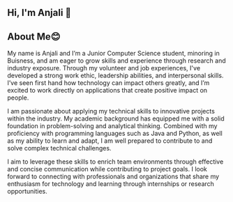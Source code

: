 ## Hi, I'm Anjali 👋

<!--
**anjali5582/anjali5582** is a ✨ _special_ ✨ repository because its `README.md` (this file) appears on your GitHub profile.

Here are some ideas to get you started:

- 🔭 I’m currently working on ...
- 🌱 I’m currently learning ...
- 👯 I’m looking to collaborate on ...
- 🤔 I’m looking for help with ...
- 💬 Ask me about ...
- 📫 How to reach me: ...
- 😄 Pronouns: ...
- ⚡ Fun fact: ...
-->
## About Me😊

My name is Anjali and I’m a Junior Computer Science student, minoring in Buisness, and am eager to grow skills and experience through research and industry exposure. Through my volunteer and job experiences, I've developed a strong work ethic, leadership abilities, and interpersonal skills. I’ve seen first hand how technology can impact others greatly, and I’m excited to work directly on applications that create positive impact on people.

I am passionate about applying my technical skills to innovative projects within the industry. My academic background has equipped me with a solid foundation in problem-solving and analytical thinking. Combined with my proficiency with programming languages such as Java and Python, as well as my ability to learn and adapt, I am well prepared to contribute to and solve complex technical challenges. 

I aim to leverage these skills to enrich team environments through effective and concise communication while contributing to project goals. I look forward to connecting with professionals and organizations that share my enthusiasm for technology and learning through internships or research opportunities.
